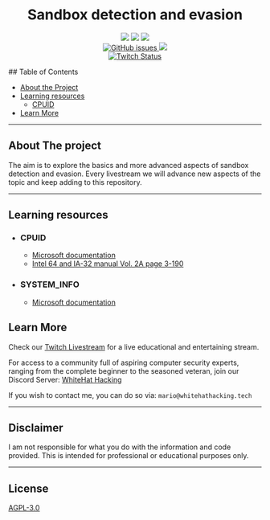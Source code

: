 <h1 align='center'>Sandbox detection and evasion</h1>
<p align="center">	
    <img src="https://img.shields.io/badge/Platform-Windows-green" />
    <img src="https://img.shields.io/maintenance/yes/2022" />
    <a href="https://github.com/darkarp/sandbox-evasion/commits/master">
    <img src="https://img.shields.io/github/last-commit/darkarp/sandbox-evasion" />
  </a>
	<br>
  
  <a href="https://github.com/darkarp/sandbox-evasion/issues?q=is%3Aopen+is%3Aissue">
	<img alt="GitHub issues" src="https://img.shields.io/github/issues/darkarp/sandbox-evasion" />
</a>
  <a href="https://discord.gg/beczNYP">
    <img src="https://img.shields.io/badge/discord-join-7289DA.svg?logo=discord&longCache=true&style=flat" />
  </a>
<br>
<a href="https://twitcy/infosecguy">
	<img alt="Twitch Status" src="https://img.shields.io/twitch/status/infosecguy?style=flat">
</a>
</p>
<!-- TABLE OF CONTENTS -->
## Table of Contents

* [About the Project](#about-the-project)
* [Learning resources](#learning-resources)
    * [CPUID](#cpuid)
* [Learn More](#learn-more)
---
## About The project
The aim is to explore the basics and more advanced aspects of sandbox detection and evasion. Every livestream we will advance new aspects of the topic and keep adding to this repository.


---

## Learning resources
* ### CPUID
    -  [Microsoft documentation](https://docs.microsoft.com/en-us/cpp/intrinsics/cpuid-cpuidex?view=msvc-170)
    - [Intel 64 and IA-32 manual Vol. 2A page 3-190](https://www.intel.com/content/www/us/en/architecture-and-technology/64-ia-32-architectures-software-developer-vol-2a-manual.html)
- ### SYSTEM_INFO
    - [Microsoft documentation](https://docs.microsoft.com/en-us/windows/win32/api/sysinfoapi/ns-sysinfoapi-system_info)

## Learn More
Check our [Twitch Livestream](https://twitch.tv/infosecguy) for a live educational and entertaining stream.

For access to a community full of aspiring computer security experts, ranging from the complete beginner to the seasoned veteran,
join our Discord Server: [WhiteHat Hacking](https://discord.gg/beczNYP)

If you wish to contact me, you can do so via: `mario@whitehathacking.tech` 

---

## Disclaimer
I am not responsible for what you do with the information and code provided. This is intended for professional or educational purposes only.

---

## License
<a href="https://github.com/darkarp/chromepass/blob/master/LICENSE"> AGPL-3.0 </a>